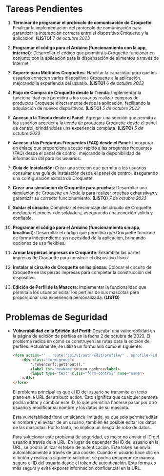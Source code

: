 # Tareas Pendientes

1. **Terminar de programar el protocolo de comunicación de Croquette**: Finalizar la implementación del protocolo de comunicación para garantizar la interacción correcta entre el dispositivo Croquette y la aplicación. **(LISTO)** *7 de octubre 2023*

2. **Programar el código para el Arduino (funcionamiento con la app, internet)**: Desarrollar el código que permitirá a Croquette funcionar en conjunto con la aplicación para la dispensación de alimentos a través de Internet.

3. **Soporte para Múltiples Croquettes**: Habilitar la capacidad para que los usuarios conecten varios dispositivos Croquette a la aplicación, mejorando la experiencia del usuario.  **(LISTO)** *6 de octubre 2023*

4. **Flujo de Compra de Croquette desde la Tienda**: Implementar la funcionalidad que permitirá a los usuarios realizar compras de productos Croquette directamente desde la aplicación, facilitando la adquisición de nuevos dispositivos. **(LISTO)** *5 de octubre 2023*

5. **Acceso a la Tienda desde el Panel**: Agregar una sección que permita a los usuarios acceder a la tienda de productos Croquette desde el panel de control, brindándoles una experiencia completa. **(LISTO)** *5 de octubre 2023*

6. **Acceso a las Preguntas Frecuentes (FAQ) desde el Panel**: Incorporar un enlace que proporcione acceso rápido a las preguntas frecuentes (FAQ) desde el panel de control, mejorando la disponibilidad de información útil para los usuarios.

7. **Guía de Instalación**: Crear una sección que permita a los usuarios consultar una guía de instalación desde el panel de control, asegurando una configuración exitosa de Croquette.

8. **Crear una simulación de Croquette para pruebas**: Desarrollar una simulación de Croquette en Node.js para realizar pruebas exhaustivas y garantizar su correcto funcionamiento. **(LISTO)** *7 de octubre 2023*

9. **Soldar el circuito**: Completar el ensamblaje del circuito de Croquette mediante el proceso de soldadura, asegurando una conexión sólida y confiable.

10. **Programar el código para el Arduino (funcionamiento sin app, localhost)**: Desarrollar el código que permitirá que Croquette funcione de forma independiente sin necesidad de la aplicación, brindando opciones de uso flexibles.

11. **Armar las piezas impresas de Croquette**: Ensamblar las partes impresas de Croquette para construir el dispositivo físico.

12. **Instalar el circuito de Croquette en las piezas**: Colocar el circuito de Croquette en las piezas impresas para completar la construcción del dispositivo.

13. **Edición de Perfil de la Mascota**: Implementar la funcionalidad que permita a los usuarios editar los perfiles de sus mascotas para proporcionar una experiencia personalizada. **(LISTO)**


# Problemas de Seguridad

- **Vulnerabilidad en la Edición del Perfil**:
  Descubrí una vulnerabilidad en la página de edición de perfiles en la fecha 2 de octubre de 2023. El problema radica en cómo se construyen las rutas para la edición de perfiles. Actualmente, se utiliza un formulario como el siguiente:

  ```html
  <form action="' . route('api/v1/auth/edit/profile/' . $profile->id . '/' . "name", false) . '" method="POST">
      <div class="form-group">
          '.TokenCsrf::getInput().'
          <label for="newName">Nuevo nombre</label>
          <input type="text" class="form-control" name="name">
      </div>
  </form>
  ```

  El problema principal es que el ID del usuario se transmite en texto plano en la URL del atributo action. Esto significa que cualquier persona podría editar y cambiar este ID, lo que permitiría hacerse pasar por otro usuario y modificar su nombre y los datos de su mascota.

  Esta vulnerabilidad tiene un alcance limitado, ya que solo permite editar el nombre y el avatar de un usuario, también es posible editar los datos de las mascotas. Por lo tanto, no implica un riesgo de robo de datos.

  Para solucionar este problema de seguridad, es mejor no enviar el ID del usuario a través de la URL. En lugar de depender del ID del usuario en la URL, se podría utilizar el token de autenticación. Este token se envía automáticamente a través de una cookie. Cuando el usuario hace clic en el botón y realiza la siguiente solicitud, se podría recuperar de manera segura el ID del usuario desde el token de autenticación. Esta forma es más segura y evita exponer información confidencial en la URL.
